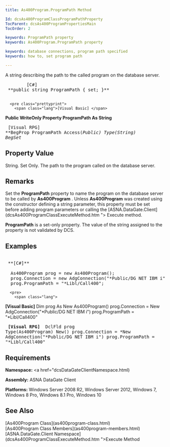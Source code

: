 ```yaml
---
title: As400Program.ProgramPath Method

Id: dcsAs400ProgramClassProgramPathProperty
TocParent: dcsAs400ProgramPropertiesMain
TocOrder: 2

keywords: ProgramPath property
keywords: As400Program.ProgramPath property

keywords: database connections, program path specified
keywords: how to, set program path

---
```


A string describing the path to the called program on the database server.
<pre class="prettyprint">
        <span class="lang">[C#]</span>
 **public string ProgramPath { set; }** 
      </pre>
      <pre class="prettyprint">
        <span class="lang">[Visual Basic] </span>
 **Public WriteOnly Property ProgramPath As String** 
      </pre>
      <pre class="prettyprint">
        <span class="lang">[Visual RPG]</span>
 **BegProp ProgramPath Access(*Public) Type(*String)
   BegSet** 
      </pre>

## Property Value

String. Set Only. The path to the program called on the database server. 
## Remarks

Set the <span> **ProgramPath** </span> property to name the program on the database server to be called by **As400Program** . Unless <span> **As400Program** </span> was created using the constructor defining a string parameter, this property <span>must</span> be set before adding program parameters or calling the [ASNA.DataGate.Client](dcsAs400ProgramClassExecuteMethod.htm "> Execute</a> method. 

<span> **ProgramPath** </span> is a set-only property. The value of the string assigned to the property is not validated by DCS.
## Examples

<pre>
        <span class="lang">
 **[C#]** 
        </span>
  As400Program prog = new As400Program();
  prog.Connection = new AdgConnection("*Public/DG NET IBM i");
  prog.ProgramPath = "*Libl/Call400";</pre>
      <pre>
        <span class="lang">
 **[Visual Basic]** 
        </span>
  Dim prog As New As400Program()
  prog.Connection = New AdgConnection("*Public/DG NET IBM i")
  prog.ProgramPath = "*Libl/Call400"</pre>
      <pre class="prettyprint">
        <span class="lang">
 **[Visual RPG]** 
        </span>
  DclFld prog Type(As400Program) New()
  prog.Connection = *New AdgConnection("*Public/DG NET IBM i")
  prog.ProgramPath = "*Libl/Call400"</pre>

## Requirements

**Namespace:** <a href="dcsDataGateClientNamespace.html) 

**Assembly:** ASNA DataGate Client

**Platforms:** Windows Server 2008 R2, Windows Server 2012, Windows 7, Windows 8 Pro, Windows 8.1 Pro, Windows 10
## See Also

<dl />
      [As400Program Class](as400program-class.html)
      <br />
      [As400Program Class Members](as400program-members.html)
      <br />
      [ASNA.DataGate.Client Namespace](dcsAs400ProgramClassExecuteMethod.htm ">Execute Method</a>
      <br />
      <a href="dcsDataGateClientNamespace.html)

